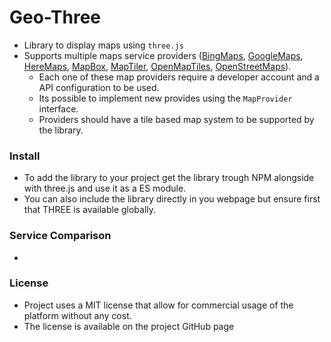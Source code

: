 # Geo-Three

- Library to display maps using `three.js`
- Supports multiple maps service providers ([BingMaps](https://www.microsoft.com/en-us/maps), [GoogleMaps](https://developers.google.com/maps/documentation), [HereMaps](https://developer.here.com/), [MapBox](https://docs.mapbox.com/api/), [MapTiler](https://www.maptiler.com/), [OpenMapTiles](https://openmaptiles.org/), [OpenStreetMaps](https://www.openstreetmap.org/)).
  - Each one of these map providers require a developer account and a API configuration to be used.
  - Its possible to implement new provides using the `MapProvider` interface.
  - Providers should have a tile based map system to be supported by the library.




### Install

- To add the library to your project get the library trough NPM alongside with three.js and use it as a ES module.
- You can also include the library directly in you webpage but ensure first that THREE is available globally.



### Service Comparison

- 



### License

- Project uses a MIT license that allow for commercial usage of the platform without any cost.
- The license is available on the project GitHub page

